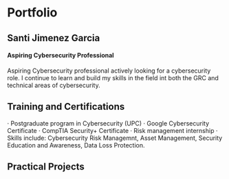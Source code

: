 # Portfolio

## Santi Jimenez Garcia
#### Aspiring Cybersecurity Professional

Aspiring Cybersecurity professional actively looking for a cybersecurity role. I continue to learn and build my skills in the field int both the GRC and technical areas of cybersecurity.

## Training and Certifications

· Postgraduate program in Cybersecurity (UPC)
· Google Cybersecurity Certificate
· CompTIA Security+ Certificate
· Risk management internship
· Skills include: Cybersecurity Risk Managemnt, Asset Management, Security Education and Awareness, Data Loss Protection.

## Practical Projects
